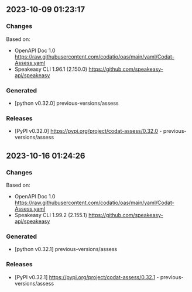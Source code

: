 

## 2023-10-09 01:23:17
### Changes
Based on:
- OpenAPI Doc 1.0 https://raw.githubusercontent.com/codatio/oas/main/yaml/Codat-Assess.yaml
- Speakeasy CLI 1.96.1 (2.150.0) https://github.com/speakeasy-api/speakeasy
### Generated
- [python v0.32.0] previous-versions/assess
### Releases
- [PyPI v0.32.0] https://pypi.org/project/codat-assess/0.32.0 - previous-versions/assess

## 2023-10-16 01:24:26
### Changes
Based on:
- OpenAPI Doc 1.0 https://raw.githubusercontent.com/codatio/oas/main/yaml/Codat-Assess.yaml
- Speakeasy CLI 1.99.2 (2.155.1) https://github.com/speakeasy-api/speakeasy
### Generated
- [python v0.32.1] previous-versions/assess
### Releases
- [PyPI v0.32.1] https://pypi.org/project/codat-assess/0.32.1 - previous-versions/assess